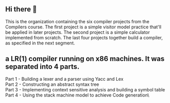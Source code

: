 ## Hi there 👋
This is the organization containing the six compiler projects from the Compilers course. 
The first project is a simple visitor model practice that'll be applied in later projects.
The second project is a simple calculator implemented from scratch. 
The last four projects together build a compiler, as specified in the next segment. 

## a LR(1) compiler running on x86 machines. It was separated into 4 parts.

Part 1 - Building a lexer and a parser using Yacc and Lex\
Part 2 - Constructing an abstract syntax tree\
Part 3 - Implementing context sensitive analysis and building a symbol table\
Part 4 - Using the stack machine model to achieve Code generation\

<!--

**Here are some ideas to get you started:**

🙋‍♀️ A short introduction - what is your organization all about?
🌈 Contribution guidelines - how can the community get involved?
👩‍💻 Useful resources - where can the community find your docs? Is there anything else the community should know?
🍿 Fun facts - what does your team eat for breakfast?
🧙 Remember, you can do mighty things with the power of [Markdown](https://docs.github.com/github/writing-on-github/getting-started-with-writing-and-formatting-on-github/basic-writing-and-formatting-syntax)
-->
